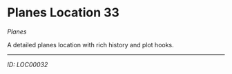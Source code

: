 # Planes Location 33

*Planes*

A detailed planes location with rich history and plot hooks.

---
*ID: LOC00032*